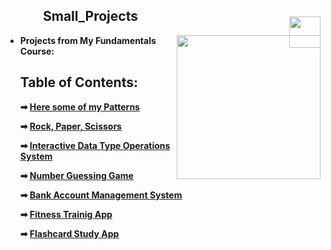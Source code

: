 <h2 style="position: relative; padding: 0 60px;">
  Small_Projects
  <img src="https://media4.giphy.com/media/v1.Y2lkPTc5MGI3NjExMnIyYjAzd2JpZnRobWg2dmVnaG5jbGhibHRsYmV1ODVhbGUyaWlyOSZlcD12MV9pbnRlcm5hbF9naWZfYnlfaWQmY3Q9cw/xUA7aZeLE2e0P7Znz2/giphy.webp" 
  width="50" style="vertical-align: middle; position: absolute; right: 0; top: 50%;">
</h2>

<img align='right' src="https://upload.wikimedia.org/wikipedia/commons/7/76/Logo_Software_University_%28SoftUni%29_-_blue.png" width="230">

<ul>
  <li><strong>Projects from My Fundamentals Course:</li>
    
## Table of Contents: 
➡ [Here some of my Patterns ](https://github.com/Viktoria-Todorova/Small_Projects/tree/Projects/Patterns)

➡ [Rock, Paper, Scissors ](https://github.com/Viktoria-Todorova/Small_Projects/tree/Projects/Rock_paper_scissors)

➡ [Interactive Data Type Operations System ](https://github.com/Viktoria-Todorova/Small_Projects/tree/Projects/Interactive_data_type)

➡ [Number Guessing Game](https://github.com/Viktoria-Todorova/Small_Projects/tree/Projects/Guess_a_number)

➡ [Bank Account Management System](https://github.com/Viktoria-Todorova/Small_Projects/tree/Projects/Bank_Account_Managment_System)

➡ [Fitness Trainig App](https://github.com/Viktoria-Todorova/Small_Projects/tree/Projects/Fitness_Trainig_App)

➡ [Flashcard Study App](https://github.com/Viktoria-Todorova/Small_Projects/tree/Projects/Flashcard%20Study%20App)






